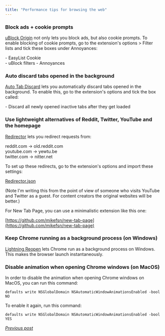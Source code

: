 ```yaml
---
title: "Performance tips for browsing the web"
---
```


### Block ads + cookie prompts

[uBlock Origin](https://chrome.google.com/webstore/detail/ublock-origin/cjpalhdlnbpafiamejdnhcphjbkeiagm) not only lets you block ads, but also cookie prompts. To enable blocking of cookie prompts, go to the extension's options > Filter lists and tick these boxes under Annoyances:

\- EasyList Cookie  
\- uBlock filters - Annoyances

### Auto discard tabs opened in the background

[Auto Tab Discard](https://chrome.google.com/webstore/detail/auto-tab-discard/jhnleheckmknfcgijgkadoemagpecfol) lets you automatically discard tabs opened in the background. To enable this, go to the extension's options and tick the box called:

\- Discard all newly opened inactive tabs after they get loaded

### Use lightweight alternatives of Reddit, Twitter, YouTube and the homepage

[Redirector](https://chrome.google.com/webstore/detail/redirector/ocgpenflpmgnfapjedencafcfakcekcd) lets you redirect requests from:

reddit.com -> old.reddit.com  
youtube.com -> yewtu.be  
twitter.com -> nitter.net

To set up these redirects, go to the extension's options and import these settings:

[Redirector.json](https://gist.githubusercontent.com/mikefsn/e28c1a6f910dcaf6bceada4e414a16ed/raw/122578be478309fb3cba023c37173b62abf97f3e/Redirector.json)

(Note I'm writing this from the point of view of someone who visits YouTube and Twitter as a guest. For content creators the original websites will be better.)

For New Tab Page, you can use a minimalistic extension like this one:

[https://github.com/mikefsn/new-tab-page](https://github.com/mikefsn/new-tab-page)

### Keep Chrome running as a background process (on Windows)

[Lightning Reopen](https://chrome.google.com/webstore/detail/lightning-reopen/ahphokgmcecbjeipkfkamcdmemghkaph) lets Chrome run as a background process on Windows. This makes the browser launch instantaneously.

### Disable animation when opening Chrome windows (on MacOS)

In order to disable the animation when opening Chrome windows on MacOS, you can run this command:

```
defaults write NSGlobalDomain NSAutomaticWindowAnimationsEnabled -bool NO
```

To enable it again, run this command:

```
defaults write NSGlobalDomain NSAutomaticWindowAnimationsEnabled -bool YES
```

[_Previous post_](https://mikefsn.github.io/2022/10/22/how-the-zig-team-pushes-a-narrative.html)
